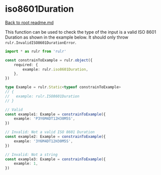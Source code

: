 # iso8601Duration

[Back to root readme.md](../../../readme.md)

This function can be used to check the type of the input is a valid ISO 8601 Duration as shown in the example below. It should only throw `rulr.InvalidISO8601DurationError`.

```ts
import * as rulr from 'rulr'

const constrainToExample = rulr.object({
	required: {
		example: rulr.iso8601Duration,
	},
})

type Example = rulr.Static<typeof constrainToExample>
// {
//   example: rulr.ISO8601Duration
// }

// Valid
const example1: Example = constrainToExample({
	example: 'P3Y6M4DT12H30M5S',
})

// Invalid: Not a valid ISO 8601 Duration
const example2: Example = constrainToExample({
	example: '3Y6M4DT12H30M5S',
})

// Invalid: Not a string
const example3: Example = constrainToExample({
	example: 1,
})
```
